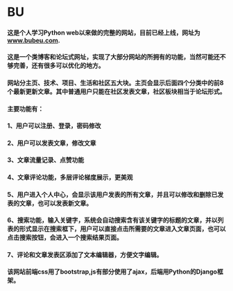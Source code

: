# BU

#### 这是个人学习Python web以来做的完整的网站，目前已经上线，网址为 www.bubeu.com.
#### 这是一个类博客和论坛式网址，实现了大部分网站的所拥有的功能，当然可能还不够完善，还有很多可以优化的地方。
#### 网站分主页、技术、项目、生活和社区五大块。主页会显示后面四个分类中的前8个最新更新文章。其中普通用户只能在社区发表文章，社区板块相当于论坛形式。
#### 主要功能有：
#### 1、用户可以注册、登录，密码修改
#### 2、用户可以发表文章，修改文章
#### 3、文章流量记录、点赞功能
#### 4、文章评论功能，多层评论梯度展示，更美观
#### 5、用户进入个人中心，会显示该用户发表的所有文章，并且可以修改和删除已发表的文章，也可以发表新文章。
#### 6、搜索功能，输入关键字，系统会自动搜索含有该关键字的标题的文章，并以列表的形式显示在搜索框下，用户可以直接点击所需要的文章进入文章页面，也可以点击搜索按钮，会进入一个搜索结果页面。
#### 7、评论和文章发表区添加了文本编辑器，方便文字编辑。

#### 该网站前端css用了bootstrap,js有部分使用了ajax，后端用Python的Django框架。
